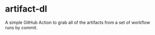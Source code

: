 # artifact-dl
A simple GitHub Action to grab all of the artifacts from a set of workflow runs by commit.